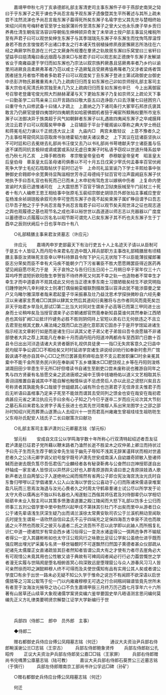 <!-- { "loadSidebar": true } -->
　　嘉靖甲申秋七月丁亥承德郎礼部主客清吏司主事东澥仵子卒于燕邸史南哭之恸曰于乎东澥子之死于谏也予尚忍言哉予观东澥子遗像暨其生平所著述与其所上疏未尝不泫然流涕也予尚忍言哉东澥子葢得死所矣东澥子名瑜字忠父其先世与楚相终始宋绍兴间有号梅轩者官至学士始家蒲圻传至清东澥子之曾大父也永乐庚子举乡贡归养弗仕清生朝佑官洛容训导朝佑生绅绅颕异奇发丁未举进士授户部主事监兑榷税所至有声君子曰可以观世矣绅生东澥子与其季瑞瑞先东澥子卒东澥生而忱恂笃厚温惇身若不胜衣言悛悛若不出诸口孝友之行本诸天性弱植操修夙夜匪懈厥志所浩往在六经之典厥学所息游在三代之文厥身所规灋在羣贤之轨故居东澥曰乐窝堂曰三省轩曰望益亭曰挹清庵曰香远烟霞与游来□与居君子曰可以观志矣正德庚午东澥子发解湖省业于南雍益邃于学归而如东澥也乃宗法以叙宗族矜厥愚且惩厥弗率者乃乡约以谕里闬进厥良且柔厥弗革者乃范以咸士子造厥髦且受厥弗恊弗罹者乃又涉者梁疡者饵困者拯生月者恤不赡者多助君子曰可以观度矣丁丑东澥子登进士第试政御史台御史中丞彭济物氏甚雅重焉未几乃上疏病归归而复如东澥也己卯如京师授礼部主客司主事大宗伯毛宪清氏称赏独至未几乃又上疏病归归而复如东澥也辛巳　今上出离御宸号召黎老登庸宅俊光照大烈赫赫濯濯与天下更始东澥子乃复如京师又上疏论天下事一曰勤圣学二曰笃亲亲三曰开言路四曰敬大臣五曰选诤臣六曰去浮屠七曰拯困穷八曰重守令九曰修武备十曰储人才疏上　上嘉纳之乃下诸司条行大冢宰石邦彦氏褒其敢言乃仍厥官提督四夷馆时四夷朝贡如哈密佛朗机者狃于阉宦所黩贿权要所市宠东澥子以法御决异于族类超于风气如朝鲜者东澥子以礼遇故四夷闻东澥子之卒咸膜拜流泣云君子曰可以观履矣甲申春　上召辅臣于平台于暖阁谕以尊称之典大学士杨廷和蒋冕毛纪力谏以千正统违大议上渎　九庙内□　两宫未敢轻议　上意不豫者久之乃主事桂萼窥伺风旨窃取席书张璁霍韬方献夫诸议奏之　上下其议在廷诸臣坚执以不可时廷和已去冕继去礼部尚书汪俊又去乃以书礼部尚书萼璁献夫学士诸臣羞与伍遂不谋而同抗言极辩或谪或罢或系狱无虚日束澥子时私语予窃叹以世道升降系兹举也乃秋七月乙亥　上降手敕改称　孝宗敬皇帝皇伯考　恭穆献皇帝皇考　昭圣皇太后皇伯母　章圣皇太后圣母诸司俱奏以不可十月五日戊寅少宰氏何孟春率百官伏阙死争大学士毛纪石珤取帖伏于前时已近午　上命司礼监宣谕乃下学士丰熙给事中张翀御史俞翱郎中余宽黄待显陶滋相世芳寺正母德纯于狱百官号泣声震阙庭东澥子伏地执予手曰吾礼官也有死而己巳而未上木申初有驾危言以嫁祸中伤者　上复命内使宣谕时大臣已退惟诸司在　上大震怒悉下百官于锦衣卫狱庚辰械至午门前杖三十死者十有六人编修王恩王相给事中张原毛玉裴绍宗御史胡琼员外郎张灿主事臧应奎安玺杨淮余祯胡琏殷承叙司务李可登而东澥子亦竟不起矣束澥子属纩睁目谓予曰吾志已毕吾子勉之于乎予尚忍言哉予尚忍言哉君子曰可以观节矣夫观世泽之征也观志道之舆也观履德之基也观节名之成也泽以裕世世以昌道道以师志志以充器器以广度度以蓄德德以贞履履以厉名名以昭节斯可谓完人已矣东澥子其不朽也夫东澥子生于丁酉卒之辰则伏阙后十日也享年四十有八 

　　○礼部精膳主事来君汝贤墓志（许应元） 

　　许应元 
　　嘉靖丙申岁吏部最天下有治行吏五十人上名迹天子请以从臣制可于是五十人皆征入而丹阳令来君名在选中既入拜兵部职方主事改礼部精膳居有顷精膳主事臣汝贤昧死言臣幸以甲科待罪县令陛下护元元无状陛下不以臣能薄拔擢郎署臣志分荣矣而臣不幸有犬马疾不能朝夕门下污省署臣不胜大愿愿赐罢臣得近医药再望见阙庭愿尽死力于是　天子哀怜之与告归归五日闰十二月朔日卒于家年仅三十六耳呜呼贾谊短折欧阳詹生李贺皆不待终养死又何其不幸之轨一也造物者不常幸生才幸生才而中道委弃不观其成此又何也当正德末季东南士习猥陋极矣经生不欲究明指归踵悖驰舛几幸利禄文士则凑饤偶俪蜿娈蟺联剽掇故藻以容泽此犹不能涉靡曼之堂户又乌睹尔雅深厚者哉来君起童子华采振暴及壮乃益沈思术学探抉微眇自六经先秦汉以来诸家言贯难□□其辞以肆其文然后其道闳衍奥雅将与古作者同风而竟死矣岂非天乎始君乡举及礼部试□第二比当大对同对生谓来子必高等已而第三甲同进士出身而士论稍哗矣及当授官谓来子必京朝诸郎官然竟奉新知县莫谁何其然奉新江西陋邑也其俗犷阙□讼抵讦扲键务必胜不胜则阴伺持上官短以卖右已无何依违之不且立去君至批根其尤数人痛法绳之既而□此岂道化意耶其它固赤子于是开学馆延进诸生指示经法文章躬行如是而是诸生归以讽其父老子弟父老子弟皆曰吾令良愿辑不非诸部使者大异之荐上其能凡在奉新十月而调丹阳丹阳道冲两都舟车至西郭门日数十百县令日出出河浒造请诸大夫贤者磬折礼视供具徒隶一一指□无失宾客意久之归县中民均赋平争讼调□□不暇给矣又时时延进学宫诸生讲说经训劝行如奉新时愈开广馆榖讽诵不绝亦自其中心□□之然已罢甚竟积瘁呕血至不支云君居职廉□时余亲冕其槖中不能千金所至务民兴利在奉新闻下五乡塘潴水□□肥饶视上乡等在丹阳则浚练湖溉田田少旱患生平无所□好但嗜读书自诸生至剧吏口尝未废称说也雅游自同年之隽与四方贤豪有名皆愿交亲之武进唐顺之闽中王慎中钱塘杨佑以道义文艺相取其乐善诩诩推置自喜诚其中不能自解也触情纵谈不忌虑旁后人亦以此忌之谤怒兴矣且古号称贤者其孰能免多口哉彼于世龃龉其心诚有所合也岂苐君子无信谗言夫惟君子而后无听语曰盖棺事乃定来子死至不能敛而谓其去受同列之馈金也安在哉安在哉初君病甚应元省之涕泣执应元手曰余有心子知之乃今巳乎遂卒二岁而应元论次其大节刻之墓石系曰来君名汝贤字子禹壬辰进士也其先世河南鄢人系出宋龙图学士之邵之邵孙时知绍兴死而葬萧山遂萧山人去绍兴十一世而君高州雍雍生曾祖珪珪生祖昉昉生父东母孙氏配安人钱氏子二长曰献策次曰献功 

　　○礼部主客司主事泸潇刘公元卿墓志铭（邹元标） 

　　邹元标 
　　安成自文庄公以学鸣海宇数十年所称心行双清特起绍述者吾友征君泸潇是已征君子党所藉以鞭末路者乃溘然长逝不胜梁木之叹仲弟上卿泣而持状过予曰先子生而先生荐于朝没幸先生铭于幽先子辱知不浅其无辞某谨拜状而相对世遏悲者久之公讳元卿字调父初号旋宇既号泸潇先世安成南溪人自幼雄奇颕敏入塾诸师駴而逊谢去既负笈尽吾伍君伍门业麟经者各有秘录靳弗与公奋然曰岂神授耶遂自出杼轴成一家言诸人皆惊诧以异然非公好也入郡青原游舆夫语曰昔之青原挟妓酒人歌新声者达旦自两邹公子入遂绝响公闻而惕然有省两公子即佥宪汝海宫洗汝光氏时自东鲁归嘐嘐以正学倡诸里人公入山汝海以学尝公公喜动于心归而陈诸宋儒语录堆案盈凡玩而三思焉汝海退与汝光心畏者久之时周太守鹤皋羣诸士试公尽以所学发于论太守大奇以儒再出不独以科名器也入闱遂魁江西偕其师伍君及刘侍御辈仍以学相切砥砺辛未业入彀主司以其策多愤激语遂置之殿江陵闻而大怒下礼部以饬多士公归而师事三五刘公倡学里中里中勃然兴起甲戌不第抹其引杜门不出矣而里中从游者日众公于诸先辈语浅生厌深生疑乃出而谒兰溪徐太常黄安耿司农公于兰溪机稍动至闻耿氏时提生生谓易一语欣然自信曰孟氏不云乎四端充之足保四海吾方幸泉不流也而故遏之火不然也而故灭之彼灭与遏者二氏之流吾所不忍以此学即以此廸人而所剏复礼识仁中道一德诸院岁有常会西乡诸习俗得公一变尧水诸盗得公一弭两邑争界不输赋者得公一定入其疆彬彬如也太守汪公观风行之咏歌比足征公学矣公虽绝仕进乎既而强应聘出埋光铲采冀与名贤一移世轴覩时不可遂飘然归然国子熏德者甚众仪部疏从祀诸先太儒厘正女直诸疏皆其巨者然知者皆谓公具大有之才使有力者尽去崖角必大有可观惜公未竟其用也公性敏又谙于典故有可裨闾阎者闻必行行必力葢尝慨世之学者漫无实履与世隔阂是堕名相俯首冥心钩深致远是堕理窟公与众人游春风习习人皆可亲然徐而叩之渊懿粹穆人终不可得而及夫使世儒知有品有实用公其人矣或者谓公学度□有余于出世一路未必无疑不知公久学于惟命之说岂不有闻顾不欲深语以启世儒猎等之习耳公冣笃于伦一门以内雍雍穆穆无可选之行合祠剏祠辑谱皆竟先世所未有者至于汝海汝光掖导之功心口不负生嘉靖甲辰三月终万历己酉七月享年六十六所著有山居草还山续草大象观诸儒学案贤奕编六鉴举要国史举凡晤语测言思问编何莫编先正义方礼律类要明贤宗解婺江证学大学新编行于世 

　　

　　兵部四（侍郎二　郎中　员外郎　主事） 

　　◆侍郎二 

　　赠右都御史兵侍应台傅公凤翔墓志铭（何迁） 
　　通议大夫资治尹兵部右侍郎畹溪谢公兰□志铭（王崇古） 
　　兵部左侍郎鲍象贤传 
　　兵部左侍郎赵公孔昭传 
　　正议大夫资治尹兵部左侍郎吴公嘉□□铭（王家屏） 
　　兵部右侍郎赠尚书兑喁萧公廪墓志铭（陆可教） 
　　嘉议大夫兵部右侍郎石葵贾公三近墓志铭（于慎行） 
　　兵部左侍郎赠南京工部尚书许公孚远□碑（孙矿） 

　　○赠右都御史兵侍应台傅公凤翔墓志铭（何迁） 

　　何迁 
